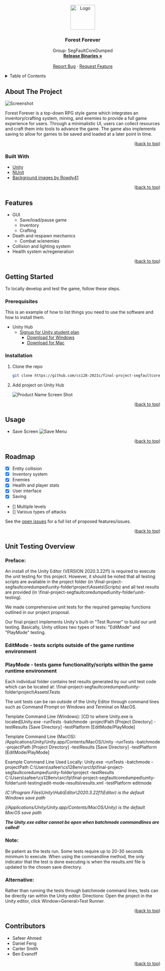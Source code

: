 <div id="top"></div>
<!-- PROJECT LOGO -->
<br />
<div align="center">
  <a href="https://github.com/cs128-2021c/final-project-segfaultcoredumped">
    <img src="./Images/logo.png" alt="Logo" width="80" height="80">
  </a>

<h3 align="center">Forest Forever</h3>

  <p align="center">
    Group: SegFaultCoreDumped
    <br />
    <a href="https://github.com/cs128-2021c/final-project-segfaultcoredumped/releases"><strong>Release Binaries »</strong></a>
    <br />
    <br />
    <a href="https://github.com/cs128-2021c/final-project-segfaultcoredumped/issues">Report Bug</a>
    ·
    <a href="https://github.com/cs128-2021c/final-project-segfaultcoredumped/issues">Request Feature</a>
  </p>
</div>

<!-- TABLE OF CONTENTS -->
<details>
  <summary>Table of Contents</summary>
  <ol>
    <li>
      <a href="#about-the-project">About The Project</a>
      <ul>
        <li><a href="#built-with">Built With</a></li>
      </ul>
    </li>
    <li>
    <a href="#features">Features</a>
    </li>
    <li>
      <a href="#getting-started">Getting Started</a>
      <ul>
        <li><a href="#prerequisites">Prerequisites</a></li>
        <li><a href="#installation">Installation</a></li>
      </ul>
    </li>
    <li><a href="#usage">Usage</a></li>
    <li><a href="#roadmap">Roadmap</a></li>
    <li><a href="#contact">Contact</a></li>
    <li><a href="#contributors">Contributors</a></li>
  </ol>
</details>

<!-- ABOUT THE PROJECT -->
## About The Project

![Screenshot](./Images/startScreen.png)

Forest Forever is a top-down RPG style game which integrates an inventory/crafting system, mining, and enemies to provide a full game experience for users. Through a minimalistic UI, users can collect resources and craft them into tools to advance the game. The game also implements saving to allow for games to be saved and loaded at a later point in time.

<p align="right">(<a href="#top">back to top</a>)</p>

### Built With

* [Unity](https://unity.com/)
* [NUnit](https://nunit.org/)
* [Background images by Rowdy41](https://rowdy41.itch.io/small-forest)

<p align="right">(<a href="#top">back to top</a>)</p>

<!-- FEATURES -->
## Features
* GUI 
    * Save/load/pause game
    * Inventory
    * Crafting
* Death and respawn mechanics
    * Combat w/enemies
* Collision and lighting system
* Health system w/regeneration

<p align="right">(<a href="#top">back to top</a>)</p>

<!-- GETTING STARTED -->
## Getting Started

To locally develop and test the game, follow these steps.

### Prerequisites

This is an example of how to list things you need to use the software and how to install them.

* Unity Hub
    * [Signup for Unity student plan](https://unity.com/products/unity-student)
        * [Download for Windows](https://public-cdn.cloud.unity3d.com/hub/prod/UnityHubSetupBeta.exe?_ga=2.265867014.86822971.1638815185-478218458.1636753186)
        * [Download for Mac](https://public-cdn.cloud.unity3d.com/hub/prod/UnityHubSetupBeta.dmg?_ga=2.265867014.86822971.1638815185-478218458.1636753186)

### Installation

1. Clone the repo

   ```sh
   git clone https://github.com/cs128-2021c/final-project-segfaultcoredumped
   ```

2. Add project on Unity Hub

   ![Product Name Screen Shot](./Images/unityHub.png)

<p align="right">(<a href="#top">back to top</a>)</p>

<!-- USAGE EXAMPLES -->
## Usage
* Save Screen
    ![Save Menu](./Images/saveScreen.png)

<p align="right">(<a href="#top">back to top</a>)</p>

<!-- ROADMAP -->
## Roadmap

* [x] Entity collision
* [x] Inventory system
* [x] Enemies
* [x] Health and player stats
* [x] User interface
* [x] Saving
* [] Multiple levels
* [] Various types of attacks

See the [open issues](https://github.com/cs128-2021c/final-project-segfaultcoredumped/issues) for a full list of proposed features/issues.

<p align="right">(<a href="#top">back to top</a>)</p>

<!-- Unit Testing Overview -->
## Unit Testing Overview


### Preface: 
An install of the Unity Editor (VERSION 2020.3.22f1) is required to execute the unit testing for this project. However, it should be noted that all testing scripts are available in the project folder (in \final-project-segfaultcoredumped\unity-folder\project\Assets\Scripts) and all test results are provided (in \final-project-segfaultcoredumped\unity-folder\unit-testing).

We made comprehensive unit tests for the required gameplay functions outlined in our project proposal.

Our final project implements Unity's built-in "Test Runner" to build our unit testing.
Basically, Unity utilizes two types of tests: "EditMode" and "PlayMode" testing.

### EditMode - tests scripts outside of the game runtime environment
### PlayMode - tests game functionality/scripts within the game runtime environment

Each individual folder contains test results generated by our unit test code which can be located
at: \final-project-segfaultcoredumped\unity-folder\project\Assets\Tests

The unit tests can be ran outside of the Unity Editor through command lines such as Command Prompt on Windows and Terminal on MacOS.

Template Command Line (Windows): [CD to where Unity.exe is located]Unity.exe -runTests -batchmode -projectPath [Project Directory] -testResults [Save Directory] -testPlatform [EditMode/PlayMode]

Template Command Line (MacOS): /Applications/Unity/Unity.app/Contents/MacOS/Unity -runTests -batchmode -projectPath [Project Directory] -testResults [Save Directory] -testPlatform [EditMode/PlayMode]

Example Command Line Used Locally: Unity.exe -runTests -batchmode -projectPath C:\Users\safeer\cs128env\src\fp\final-project-segfaultcoredumped\unity-folder\project -testResults C:\Users\safeer\cs128env\src\fp\final-project-segfaultcoredumped\unity-folder\unit-testing\edit-mode-results\results.xml -testPlatform editmode



*(C:\Program Files\Unity\Hub\Editor\2020.3.22f1\Editor) is the default Windows save path*

*(/Applications/Unity/Unity.app/Contents/MacOS/Unity) is the default MacOS save path*

***The Unity.exe editor cannot be open when batchmode commandlines are called!***



### Note: 
Be patient as the tests run. Some tests require up to 20-30 seconds minimum to execute. When using the commandline method, the only indicator that the test is done executing is when the results.xml file is updated to the chosen save directory.

### Alternative: 
Rather than running the tests through batchmode command lines, tests can be directly ran within the Unity editor. Directions: Open the project in the Unity editor, click Window>General>Test Runner.

<p align="right">(<a href="#top">back to top</a>)</p>

<!-- CONTRIBUTORS -->
## Contributors

* Safeer Ahmed
* Daniel Feng
* Carter Smith
* Ben Evanoff

<p align="right">(<a href="#top">back to top</a>)</p>
